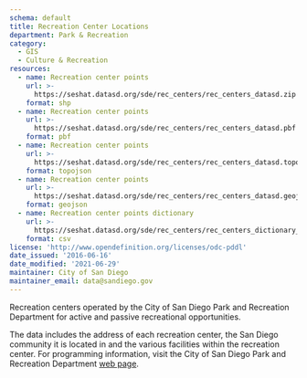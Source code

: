 ```yaml
---
schema: default
title: Recreation Center Locations
department: Park & Recreation
category:
  - GIS
  - Culture & Recreation
resources:
  - name: Recreation center points
    url: >-
      https://seshat.datasd.org/sde/rec_centers/rec_centers_datasd.zip
    format: shp
  - name: Recreation center points
    url: >-
      https://seshat.datasd.org/sde/rec_centers/rec_centers_datasd.pbf
    format: pbf
  - name: Recreation center points
    url: >-
      https://seshat.datasd.org/sde/rec_centers/rec_centers_datasd.topojson
    format: topojson
  - name: Recreation center points
    url: >-
      https://seshat.datasd.org/sde/rec_centers/rec_centers_datasd.geojson
    format: geojson
  - name: Recreation center points dictionary
    url: >-
      https://seshat.datasd.org/sde/rec_centers/rec_centers_dictionary_datasd.csv
    format: csv
license: 'http://www.opendefinition.org/licenses/odc-pddl'
date_issued: '2016-06-16'
date_modified: '2021-06-29'
maintainer: City of San Diego
maintainer_email: data@sandiego.gov
---
```

Recreation centers operated by the City of San Diego Park and Recreation Department for active and passive recreational opportunities.
<!--more-->
The data includes the address of each recreation center, the San Diego community it is located in and the various facilities within the recreation center. For programming information, visit the City of San Diego Park and Recreation Department <a href="http://www.sandiego.gov/park-and-recreation/" target="_blank" rel="noopener">web page</a>.
